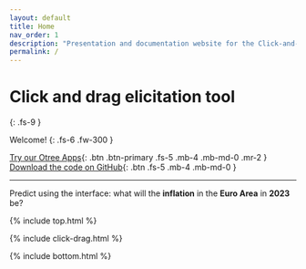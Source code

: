 ```yaml
---
layout: default
title: Home
nav_order: 1
description: "Presentation and documentation website for the Click-and-Drag belief elicitation interface by Paolo Crosetto & Thomas De Haan"
permalink: /
---
```


# Click and drag elicitation tool
{: .fs-9 }

Welcome!
{: .fs-6 .fw-300 }

[Try our Otree Apps](https://beliefelicitation.herokuapp.com/demo){: .btn .btn-primary .fs-5 .mb-4 .mb-md-0 .mr-2 } [Download the code on GitHub](https://github.com/beliefelicitation/otree-elicitation-tool){: .btn .fs-5 .mb-4 .mb-md-0 }

---

Predict using the interface: what will the **inflation** in the **Euro Area** in **2023** be? 

{% include top.html %}

{% include click-drag.html %}

{% include bottom.html %}
